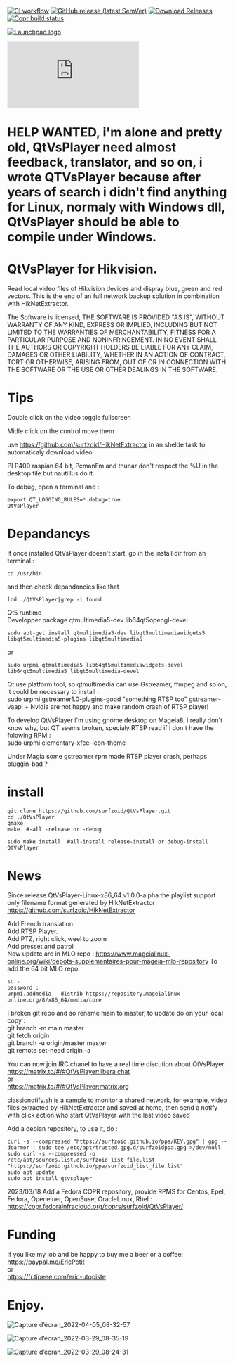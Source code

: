 [![CI workflow](https://github.com/surfzoid/QtVsPlayer/workflows/CI/badge.svg)](https://github.com/surfzoid/QtVsPlayer/actions/workflows/c-cpp.yml)
[![GitHub release (latest SemVer)](https://img.shields.io/github/v/release/surfzoid/QtVsPlayer?logo=github&sort=semver)](https://github.com/surfzoid/QtVsPlayer/releases)
[![Download Releases](https://img.shields.io/github/downloads/surfzoid/QtVsPlayer/latest/total.svg?style=plastic)](https://github.com/surfzoid/QtVsPlayer/releases)
[![Copr build status](https://copr.fedorainfracloud.org/coprs/surfzoid/QtVsPlayer/package/QtVsPlayer/status_image/last_build.png)](https://copr.fedorainfracloud.org/coprs/surfzoid/QtVsPlayer/package/QtVsPlayer/)  
 
[![Launchpad logo](http://media.launchpad.net/lp-badge-kit/launchpad-badge-w160px.png)](https://launchpad.net/~surfzoid)  

[![Matrix community channel](https://img.shields.io/matrix/QtVsPlayer:matrix.org?label=Community%20channel)](https://app.element.io/#/room/#QtVsPlayer:matrix.org)  


# HELP WANTED, i'm alone and pretty old, QtVsPlayer need almost feedback, translator, and so on, i wrote QTVsPlayer because after years of search i didn't find anything for Linux, normaly with Windows dll, QtVsPlayer should be able to compile under Windows.  

# QtVsPlayer for Hikvision.
Read local video files of Hikvision devices and display blue, green and red vectors. 
This is the end of an full network backup solution in combination with HikNetExtractor.

The Software is licensed, THE SOFTWARE IS PROVIDED "AS IS", WITHOUT WARRANTY OF ANY KIND,
EXPRESS OR IMPLIED, INCLUDING BUT NOT LIMITED TO THE WARRANTIES OF
MERCHANTABILITY, FITNESS FOR A PARTICULAR PURPOSE AND NONINFRINGEMENT.
IN NO EVENT SHALL THE AUTHORS OR COPYRIGHT HOLDERS BE LIABLE FOR ANY
CLAIM, DAMAGES OR OTHER LIABILITY, WHETHER IN AN ACTION OF CONTRACT,
TORT OR OTHERWISE, ARISING FROM, OUT OF OR IN CONNECTION WITH THE
SOFTWARE OR THE USE OR OTHER DEALINGS IN THE SOFTWARE.  

# Tips
Double click on the video toggle fullscreen

Midle click on the control move them

use https://github.com/surfzoid/HikNetExtractor in an shelde task to automaticaly download video.  

PI P400 raspian 64 bit, PcmanFm and thunar don't respect the %U in the desktop file but nautillus do it.  

To debug, open a terminal and :  
```
export QT_LOGGING_RULES=*.debug=true  
QtVsPlayer  
```

# Depandancys  
If once installed QtVsPlayer doesn't start, go in the install dir from an terminal : 
``` 
cd /usr/bin  
```
and then check depandancies like that  
```
ldd ./QtVsPlayer|grep -i found  
```

Qt5 runtime  
Developper package qtmultimedia5-dev   lib64qt5opengl-devel  
```
sudo apt-get install qtmultimedia5-dev libqt5multimediawidgets5 libqt5multimedia5-plugins libqt5multimedia5  
```
or  
```
sudo urpmi qtmultimedia5 lib64qt5multimediawidgets-devel lib64qt5multimedia5 libqt5multimedia-devel 
```

Qt use platform tool, so qtmultimedia can use Gstreamer, ffmpeg and so on, it could be necessary to install :  
sudo urpmi gstreamer1.0-plugins-good "something RTSP too" 
gstreamer-vaapi + Nvidia are not happy and make random crash of RTSP player!  

To develop QtVsPlayer i'm using gnome desktop on Mageia8, i really don't know why, but QT seems broken, specialy RTSP read if i don't have the folowing RPM :  
sudo urpmi elementary-xfce-icon-theme  

Under Magia some gstreamer rpm made RTSP player crash, perhaps pluggin-bad ?  

# install
```
git clone https://github.com/surfzoid/QtVsPlayer.git  
cd ./QtVsPlayer  
qmake  
make  #-all -release or -debug  
   
sudo make install  #all-install release-install or debug-install  
QtVsPlayer  
```

# News
Since release QtVsPlayer-Linux-x86_64.v1.0.0-alpha the playlist support only filename format generated by HikNetExtractor
https://github.com/surfzoid/HikNetExtractor  

Add French translation.   
Add RTSP Player.  
Add PTZ, right click, weel to zoom  
Add presset and patrol  
Now update are in MLO repo : https://www.mageialinux-online.org/wiki/depots-supplementaires-pour-mageia-mlo-repository 
To add the 64 bit MLO repo:  
```
su -
password :
urpmi.addmedia --distrib https://repository.mageialinux-online.org/8/x86_64/media/core  
```

I broken git repo and so rename main to master, to update do on your local copy :  
git branch -m main master  
git fetch origin  
git branch -u origin/master master  
git remote set-head origin -a 

You can now join IRC chanel to have a real time discution about QtVsPlayer :  
https://matrix.to/#/#QtVsPlayer:libera.chat  
or  
https://matrix.to/#/#QtVsPlayer:matrix.org  

classicnotify.sh is a sample to monitor a shared network, for example, video files extracted by HikNetExtractor and saved at home, then send a notify with click action who start QtVsPlayer with the last video saved 

Add a debian repository, to use it, do : 
```
curl -s --compressed "https://surfzoid.github.io/ppa/KEY.gpg" | gpg --dearmor | sudo tee /etc/apt/trusted.gpg.d/surfzoidppa.gpg >/dev/null  
sudo curl -s --compressed -o /etc/apt/sources.list.d/surfzoid_list_file.list "https://surfzoid.github.io/ppa/surfzoid_list_file.list"  
sudo apt update  
sudo apt install qtvsplayer  
```  

2023/03/18 Add a Fedora COPR repository, provide RPMS for Centos, Epel, Fedora, Openeluer, OpenSuse, OracleLinux, Rhel :  
https://copr.fedorainfracloud.org/coprs/surfzoid/QtVsPlayer/  

# Funding  
If you like my job and be happy to buy me a beer or a coffee: 
https://paypal.me/EricPetit  
or  
https://fr.tipeee.com/eric-utopiste  

# Enjoy.  

![Capture d’écran_2022-04-05_08-32-57](https://user-images.githubusercontent.com/20399920/161693235-66add3e2-b790-4b55-b8ed-dccb3d0b6aa5.png)

![Capture d’écran_2022-03-29_08-35-19](https://user-images.githubusercontent.com/20399920/160548537-bf9234a0-5670-4544-9ca9-a8eb5de15b64.png)

![Capture d’écran_2022-03-29_08-24-31](https://user-images.githubusercontent.com/20399920/160547794-04694da8-5c98-4a68-a70d-c938b16ba69b.jpeg)
